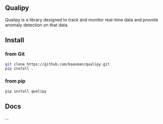 ## Qualipy

Qualipy is a library designed to track and monitor real-time data and provide anomaly detection on that data.

## Install

### from Git
```bash
git clone https://github.com/baasman/qualipy.git
pip install .
```
### from pip
```bash
pip install qualipy
```

## Docs
...
